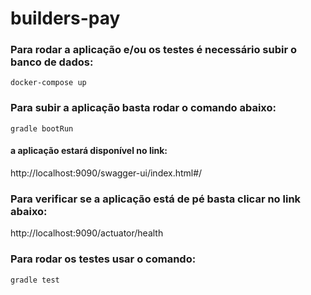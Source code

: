 # builders-pay

### Para rodar a aplicação e/ou os testes é necessário subir o banco de dados:
`docker-compose up`

### Para subir a aplicação basta rodar o comando abaixo: 
`gradle bootRun`
#### a aplicação estará disponível no link: 
http://localhost:9090/swagger-ui/index.html#/

### Para verificar se a aplicação está de pé basta clicar no link abaixo:
http://localhost:9090/actuator/health

### Para rodar os testes usar o comando:
`gradle test`
